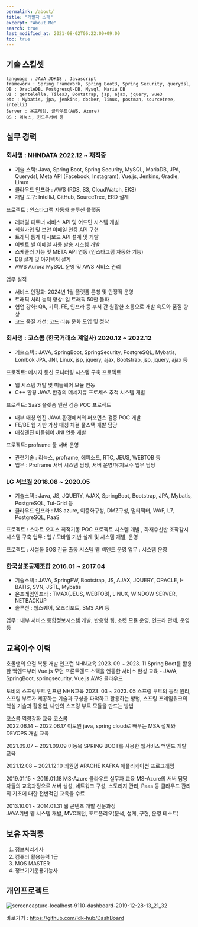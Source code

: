 ```yaml
---
permalink: /about/
title: "개발자 소개"
excerpt: "About Me"
search: true
last_modified_at: 2021-08-02T06:22:00+09:00
toc: true
---
```


## 기술 스킬셋
```
language : JAVA JDK18 , Javascript
framework : Spring FrameWork, Spring Boot3, Spring Security, querydsl, 
DB : OracleDB, Postgresql-DB, Mysql, Maria DB
UI : gentelella, Tiles3, Bootstrap, jsp, ajax, jquery, vue3
etc : Mybatis, jpa, jenkins, docker, linux, postman, sourcetree, intelliJ 
Server : 온프레임, 클라우드(AWS, Azure)  
OS : 리눅스, 윈도우서버 등  
```

## 실무 경력 
### 회사명 : NHNDATA 2022.12 ~ 재직중
* 기술 스택: Java, Spring Boot, Spring Security, MySQL, MariaDB, JPA, Querydsl, Meta API (Facebook, Instagram), Vue.js, Jenkins, Gradle, Linux
* 클라우드 인프라 : AWS (RDS, S3, CloudWatch, EKS)
* 개발 도구: IntelliJ, GitHub, SourceTree, ERD 설계

프로젝트 : 인스타그램 자동화 솔루션 플랫폼
- 레퍼럴 파트너 서비스 API 및 어드민 시스템 개발
- 회원가입 및 보안 이메일 인증 API 구현
- 트래픽 통계 대시보드 API 설계 및 개발
- 이벤트 별 이메일 자동 발송 시스템 개발
- 스케줄러 기능 및 META API 연동 (인스타그램 자동화 기능)
- DB 설계 및 아키텍처 설계
- AWS Aurora MySQL 운영 및 AWS 서비스 관리

업무 실적
- 서비스 안정화: 2024년 1월 플랫폼 론칭 및 안정적 운영
- 트래픽 처리 능력 향상: 일 트래픽 50만 돌파
- 협업 강화: QA, 기획, FE, 인프라 등 부서 간 원활한 소통으로 개발 속도와 품질 향상
- 코드 품질 개선: 코드 리뷰 문화 도입 및 정착

### 회사명 : 코스콤 (한국거래소 계열사) 2020.12 ~ 2022.12
* 기술스택 : JAVA, SpringBoot, SpringSecurity, PostgreSQL, Mybatis, Lombok JPA, JNI, Linux, jsp, jquery, ajax, Bootstrap, jsp, jquery, ajax 등

프로젝트: 메시지 통신 모니터링 시스템 구축 프로젝트
- 웹 시스템 개발 및 미들웨어 모듈 연동
- C++ 환경 JAVA 환경의 메세지큐 프로세스 추적 시스템 개발

프로젝트: SaaS 플랫폼 엔진 검증 POC 프로젝트
- 내부 매칭 엔진 JAVA 환경에서의 퍼포먼스 검증 POC 개발
- FE/BE 웹 기반 가상 매칭 체결 풀스택 개발 담당 
- 매칭엔진 미들웨어 JNI 연동 개발

프로젝트: proframe 툴 서버 운영
- 관련기술 : 리눅스, proframe, 에피소드, RTC, JEUS, WEBTOB 등
- 업무 : Proframe 서버 시스템 담당, 서버 운영/유지보수 업무 담당

### LG 서브원 2018.08 ~ 2020.05  
* 기술스택 : Java, JS, JQUERY, AJAX, SpringBoot, Bootstrap, JPA, Mybatis, PostgreSQL, Tui-Grid 등
* 클라우드 인프라 : MS azure, 이중화구성, DMZ구성, 멀티팩터, WAF, L7, PostgreSQL, PaaS

프로젝트 : 스마트 오피스 최적기동 POC 프로젝트 시스템 개발 , 화재수신반 조작감시 시스템 구축
업무 : 웹 / 모바일 기반 설계 및 시스템 개발, 운영

프로젝트 : 시설물 SOS 긴급 출동 시스템 웹 백엔드 운영
업무 : 시스템 운영

### 한국상조공제조합 2016.01 ~ 2017.04
* 기술스택 : JAVA, SpringFW, Bootstrap, JS, AJAX, JQUERY, ORACLE, I-BATIS, SVN, JSTL, Mybatis
* 온프레임인프라 : TMAX(JEUS, WEBTOB), LINUX, WINDOW SERVER, NETBACKUP
* 솔루션 : 웹스퀘어, 오즈리포트, SMS API 등

업무 : 내부 서비스 통합정보시스템 개발, 반응형 웹, 소켓 모듈 운영, 인프라 관제, 운영 등

## 교육이수 이력  
호돌맨의 요절 복통 개발 인프런 NHN교육
2023. 09 ~ 2023. 11
Spring Boot를 활용한 백엔드부터 Vue.js 모던 프론트엔드 스택을 연동한 서비스 완성 교육 - JAVA, SpringBoot, springsecurity, Vue.js AWS 클라우드

토비의 스프링부트 인프런 NHN교육
2023. 03 ~ 2023. 05
스프링 부트의 동작 원리, 스프링 부트가 제공하는 기술과 구성을 파악하고 활용하는 방법, 스프링 프레임워크의 핵심 기술과 활용법, 나만의 스프링 부트 모듈을 만드는 방법

코스콤 역량강화 교육 코스콤  
2022.06.14 ~ 2022.06.17 이도원
java, spring cloud로 배우는 MSA 설계와 DEVOPS 개발 교육  
  
2021.09.07 ~ 2021.09.09 이동욱
SPRING BOOT를 사용한 웹서비스 백엔드 개발 교육  
  
2021.12.08 ~ 2021.12.10 최원영
APACHE KAFKA 애플리케이션 프로그래밍  

2019.01.15 ~ 2019.01.18	MS-Azure 클라우드 실무자 교육 
MS-Azure의 서버 담당자들의 교육과정으로 서버 생성, 네트워크 구성, 스토리지 관리, Paas 등 클라우드 관리의 기초에 대한 전반적인 교육을 수료 

2013.10.01 ~ 2014.01.31	웹 콘텐츠 개발 전문과정  
JAVA기반 웹 시스템 개발, MVC패턴, 포트폴리오(분석, 설계, 구현, 운영 테스트)  

## 보유 자격증
1. 정보처리기사
2. 컴퓨터 활용능력 1급
3. MOS MASTER
4. 정보기기운용기능사





## 개인프로젝트 
![screencapture-localhost-9110-dashboard-2019-12-28-13_21_32](https://user-images.githubusercontent.com/12209348/71538837-455f3000-2975-11ea-9f2c-240ce6180186.png)  

바로가기 : https://github.com/ldk-hub/DashBoard  
